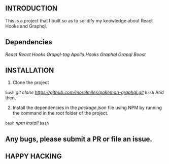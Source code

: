 ## INTRODUCTION

This is a project that I built so as to solidify my knowledge
about React Hooks and Graphql.

## Dependencies

_React_
_React Hooks_
_Grapql-tag_
_Apollo Hooks_
_Graphql_
_Grapql Boost_

## INSTALLATION

1. Clone the project

`bash`
_git clone https://github.com/morelmiles/pokemon-graphql.git_
`bash`
And then,

2. Install the dependencies in the _package.json_ file using NPM
   by running the command in the root folder of the project.

`bash`
_npm install_
`bash`

## Any bugs, please submit a PR or file an issue.

## HAPPY HACKING

